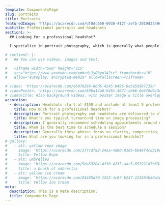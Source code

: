 ```yaml
---
template: ComponentsPage
slug: portraits
title: Portraits
featuredImage: 'https://ucarecdn.com/df0dc650-6938-412f-aefb-2019d2349e13/'
subtitle: Professional portraits and headshots
section1: >-
  ## Looking for a professional headshot? 

  I specialize in portrait photography, which is generally what people use for their professional headshot photographs. These shots are usually done with either a 50mm or 85mm prime lens (sometimes 135mm for a particularly "tight" look), and in my opinion are best done outdoors in natural lighting (although studio rentals are available too). Sessions typically last 15, 30, or 60 minutes depening on the number of photos needed, and number of desired locations (typically 2max).

# section2: |-
#   ## You can use videos, images and text.

#   <iframe width="560" height="315"
#   src="https://www.youtube.com/embed/Js00yn142ic" frameborder="0"
#   allow="autoplay; encrypted-media" allowfullscreen></iframe>

# video: 'https://ucarecdn.com/e6979298-66d6-4245-b496-6e5a5d507135/'
# videoPoster: 'https://ucarecdn.com/69ba14a8-6481-4671-abb6-0e6f0d9c3e46/'
# videoTitle: Also background videos, with poster image & title overlay.
accordion:
  - description: Headshots start at $100 and include at least 5 professional photographs, with full rights access to the high res digital images
    title: How much for a professional headshot?
  - description: Portrait photography and headshots are delivered to clients within one week. Expedited service requests are also available.
    title: What's you typical turnaround time on image processing?
  - description: I generally recommend scheduling appointments around either of the two 'magic hour' timeslots, in the morning or afternoon. Timing ultimately depends on which best reflects you in your best mood, which comes down to personal preference. That being said the 1 hr prior to sunrise and 1hr at and after sunset are perfect times to schedule headshot sessions.
    title: When is the best time to schedule a session?
  - description: Generally these photos focus on clarity, composition, and lighting. My goal is to make sure the subject is centered (generally I base everything off the rule of third or the golden ratio in post), well lit, and feature nice bokeh. I typically will shoot on a Zeiss 50mm F1.4 for all portrait sessions.
    title: What are you looking for in a professional headshot?
# gallery:
#   - alt: yellow rope image
#     image: 'https://ucarecdn.com/277cdf82-24aa-4d80-8169-bb46f4cd319d/'
#     title: Yellow Rope
#   - alt: umbrellas
#     image: 'https://ucarecdn.com/5da63204-4ff0-4235-aac3-852921d7c632/'
#     title: a bunch of umbrellas
#   - alt: yellow ice cream
#     image: 'https://ucarecdn.com/83485d70-1552-4c97-b237-22330fb56a1e/'
#     title: Yellow Ice Cream
meta:
  description: This is a meta description.
  title: Components Page
---
```

